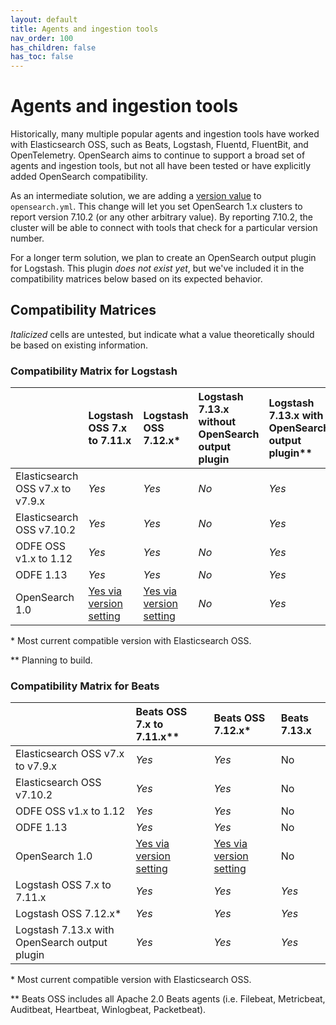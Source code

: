 ```yaml
---
layout: default
title: Agents and ingestion tools
nav_order: 100
has_children: false
has_toc: false
---
```


# Agents and ingestion tools

Historically, many multiple popular agents and ingestion tools have worked with Elasticsearch OSS, such as Beats, Logstash, Fluentd, FluentBit, and OpenTelemetry. OpenSearch aims to continue to support a broad set of agents and ingestion tools, but not all have been tested or have explicitly added OpenSearch compatibility.

As an intermediate solution, we are adding a [version value](https://github.com/opensearch-project/OpenSearch/issues/693) to `opensearch.yml`. This change will let you set OpenSearch 1.x clusters to report version 7.10.2 (or any other arbitrary value). By reporting 7.10.2, the cluster will be able to connect with tools that check for a particular version number.

For a longer term solution, we plan to create an OpenSearch output plugin for Logstash. This plugin *does not exist yet*, but we've included it in the compatibility matrices below based on its expected behavior.


## Compatibility Matrices

*Italicized* cells are untested, but indicate what a value theoretically should be based on existing information.


### Compatibility Matrix for Logstash

| | Logstash OSS 7.x to 7.11.x | Logstash OSS 7.12.x\* | Logstash 7.13.x without OpenSearch output plugin | Logstash 7.13.x with OpenSearch output plugin\*\* |
| :---| :--- | :--- | :--- | :--- |
| Elasticsearch OSS v7.x to v7.9.x | *Yes* | *Yes* | *No* | *Yes* |
| Elasticsearch OSS v7.10.2 | *Yes* | *Yes* | *No* | *Yes* |
| ODFE OSS v1.x to 1.12 | *Yes* | *Yes* | *No* | *Yes* |
| ODFE 1.13 | *Yes* | *Yes* | *No* | *Yes* |
| OpenSearch 1.0 | [Yes via version setting](https://github.com/opensearch-project/OpenSearch/issues/693) | [Yes via version setting](https://github.com/opensearch-project/OpenSearch/issues/693) | *No* | *Yes* |

\* Most current compatible version with Elasticsearch OSS.

\*\* Planning to build.


### Compatibility Matrix for Beats

| | Beats OSS 7.x to 7.11.x\*\* | Beats OSS 7.12.x\* | Beats 7.13.x |
| :--- | :--- | :--- | :--- |
| Elasticsearch OSS v7.x to v7.9.x | *Yes* | *Yes* | No |
| Elasticsearch OSS v7.10.2 | *Yes* | *Yes* | No |
| ODFE OSS v1.x to 1.12 | *Yes* | *Yes* | No |
| ODFE 1.13 | *Yes* | *Yes* | No |
| OpenSearch 1.0 | [Yes via version setting](https://github.com/opensearch-project/OpenSearch/issues/693) | [Yes via version setting](https://github.com/opensearch-project/OpenSearch/issues/693) | No |
| Logstash OSS 7.x to 7.11.x | *Yes* | *Yes* | *Yes* |
| Logstash OSS 7.12.x\* | *Yes* | *Yes* | *Yes* |
| Logstash 7.13.x with OpenSearch output plugin | *Yes* | *Yes* | *Yes* |

\* Most current compatible version with Elasticsearch OSS.

\*\* Beats OSS includes all Apache 2.0 Beats agents (i.e. Filebeat, Metricbeat, Auditbeat, Heartbeat, Winlogbeat, Packetbeat).
